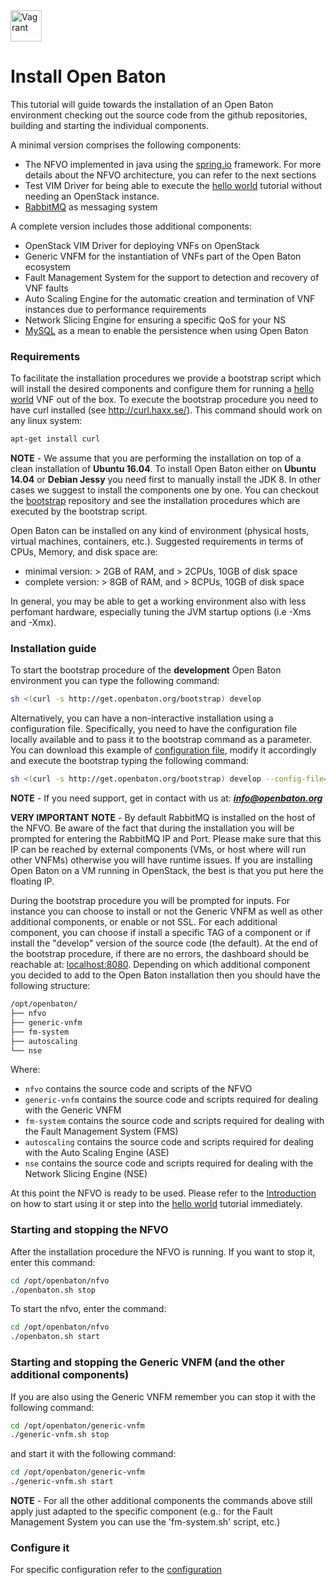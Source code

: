 <img src="../images/linux-logo.png" alt="Vagrant" style="width: 50px;"/>


# Install Open Baton

This tutorial will guide towards the installation of an Open Baton environment checking out the source code from the github repositories, building and starting the individual components. 

A minimal version comprises the following components:

* The NFVO implemented in java using the [spring.io][spring] framework. For more details about the NFVO architecture, you can refer to the next sections
* Test VIM Driver for being able to execute the [hello world][dummy-NSR] tutorial without needing an OpenStack instance.
* [RabbitMQ][reference-to-rabbit-site] as messaging system

A complete version includes those additional components:

* OpenStack VIM Driver for deploying VNFs on OpenStack
* Generic VNFM for the instantiation of VNFs part of the Open Baton ecosystem
* Fault Management System for the support to detection and recovery of VNF faults
* Auto Scaling Engine for the automatic creation and termination of VNF instances due to performance requirements
* Network Slicing Engine for ensuring a specific QoS for your NS
* [MySQL][reference-to-mysql] as a mean to enable the persistence when using Open Baton


### Requirements

To facilitate the installation procedures we provide a bootstrap script which will install the desired components and configure them for running a [hello world][dummy-NSR] VNF out of the box. To execute the bootstrap procedure you need to have curl installed (see http://curl.haxx.se/). This command should work on any linux system:

```bash
apt-get install curl
```

**NOTE** - We assume that you are performing the installation on top of a clean installation of **Ubuntu 16.04**. To install Open Baton either on **Ubuntu 14.04** or **Debian Jessy** you need first to manually install the JDK 8. In other cases we suggest to install the components one by one. You can checkout the [bootstrap][bootstrap] repository and see the installation procedures which are executed by the bootstrap script.

Open Baton can be installed on any kind of environment (physical hosts, virtual machines, containers, etc.). Suggested requirements in terms of CPUs, Memory, and disk space are: 

* minimal version: > 2GB of RAM, and > 2CPUs, 10GB of disk space
* complete version: > 8GB of RAM, and > 8CPUs, 10GB of disk space

In general, you may be able to get a working environment also with less perfomant hardware, especially tuning the JVM startup options (i.e -Xms and -Xmx).

### Installation guide

To start the bootstrap procedure of the **development** Open Baton environment you can type the following command:

```bash
sh <(curl -s http://get.openbaton.org/bootstrap) develop
```

Alternatively, you can have a non-interactive installation using a configuration file. Specifically, you need to have the configuration file locally available and to pass it to the bootstrap command as a parameter.
You can download this example of [configuration file][bootstrap-config-file], modify it accordingly and execute the bootstrap typing the following command:

```bash
sh <(curl -s http://get.openbaton.org/bootstrap) develop --config-file=<absolute path to your configuration file>
```

**NOTE** - If you need support, get in contact with us at: ***info@openbaton.org***

**VERY IMPORTANT NOTE** - By default RabbitMQ is installed on the host of the NFVO. Be aware of the fact that during the installation you will be prompted for entering the RabbitMQ IP and Port. Please make sure that this IP can be
  reached by external components (VMs, or host where will run other VNFMs) otherwise you will have runtime issues. If you are installing Open Baton on a VM running in OpenStack, the best is that you put here
  the floating IP.

During the bootstrap procedure you will be prompted for inputs. For instance you can choose to install or not the Generic VNFM as well as other additional components, or enable or not SSL.
For each additional component, you can choose if install a specific TAG of a component or if install the "develop" version of the source code (the default).
At the end of the bootstrap procedure, if there are no errors, the dashboard should be reachable at: [localhost:8080].
Depending on which additional component you decided to add to the Open Baton installation then you should have the following structure:

```bash
/opt/openbaton/
├── nfvo
├── generic-vnfm
├── fm-system
├── autoscaling
└── nse
```

Where:

* `nfvo` contains the source code and scripts of the NFVO
* `generic-vnfm` contains the source code and scripts required for dealing with the Generic VNFM
* `fm-system` contains the source code and scripts required for dealing with the Fault Management System (FMS)
* `autoscaling` contains the source code and scripts required for dealing with the Auto Scaling Engine (ASE)
* `nse` contains the source code and scripts required for dealing with the Network Slicing Engine (NSE)


At this point the NFVO is ready to be used. Please refer to the [Introduction][use-openbaton] on how to start using it or step into the [hello world][dummy-NSR] tutorial immediately.

### Starting and stopping the NFVO

After the installation procedure the NFVO is running. If you want to stop it, enter this command:

```bash
cd /opt/openbaton/nfvo
./openbaton.sh stop
```

To start the nfvo, enter the command:

```bash
cd /opt/openbaton/nfvo
./openbaton.sh start
```

### Starting and stopping the Generic VNFM (and the other additional components)

If you are also using the Generic VNFM remember you can stop it with the following command:

```bash
cd /opt/openbaton/generic-vnfm
./generic-vnfm.sh stop
```

and start it with the following command:

```bash
cd /opt/openbaton/generic-vnfm
./generic-vnfm.sh start
```

**NOTE** - For all the other additional components the commands above still apply just adapted to the specific component (e.g.: for the Fault Management System you can use the 'fm-system.sh' script, etc.)


### Configure it

For specific configuration refer to the [configuration]


[configuration]:nfvo-configuration.md
[spring]:https://spring.io
[localhost:8080]:http://localhost:8080/
[dummy-NSR]:dummy-NSR.md
[use-openbaton]:use.md
[reference-to-rabbit-site]:https://www.rabbitmq.com/
[reference-to-mysql]:https://www.mysql.com/
[bootstrap]:https://github.com/openbaton/bootstrap
[bootstrap-config-file]:http://get.openbaton.org/bootstrap-config-file

<!---
Script for open external links in a new tab
-->
<script type="text/javascript" charset="utf-8">
      // Creating custom :external selector
      $.expr[':'].external = function(obj){
          return !obj.href.match(/^mailto\:/)
                  && (obj.hostname != location.hostname);
      };
      $(function(){
        $('a:external').addClass('external');
        $(".external").attr('target','_blank');
      })
</script>
